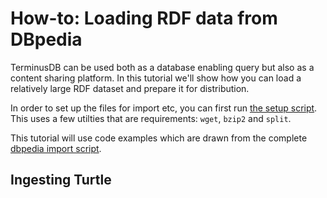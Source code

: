 # How-to: Loading RDF data from DBpedia

TerminusDB can be used both as a database enabling query but also as a content sharing platform. In this tutorial we'll show how you can load a relatively large RDF dataset and prepare it for distribution.

In order to set up the files for import etc, you can first run [the setup script](./setup.py). This uses a few utilties that are requirements: `wget`, `bzip2` and `split`.

This tutorial will use code examples which are drawn from the complete [dbpedia import script](./dbpedia.py).

## Ingesting Turtle


